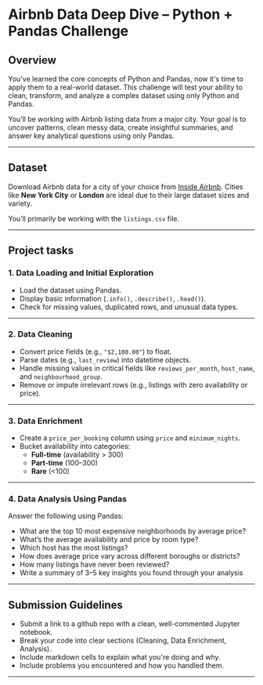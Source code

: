 # Airbnb Data Deep Dive – Python + Pandas Challenge

## Overview  
You've learned the core concepts of Python and Pandas, now it's time to apply them to a real-world dataset. This challenge will test your ability to clean, transform, and analyze a complex dataset using only Python and Pandas.

You’ll be working with Airbnb listing data from a major city. Your goal is to uncover patterns, clean messy data, create insightful summaries, and answer key analytical questions using only Pandas.

---

## Dataset  
Download Airbnb data for a city of your choice from [Inside Airbnb](http://insideairbnb.com/get-the-data.html). Cities like **New York City** or **London** are ideal due to their large dataset sizes and variety.

You’ll primarily be working with the `listings.csv` file.

---

## Project tasks

### 1. Data Loading and Initial Exploration
- Load the dataset using Pandas.
- Display basic information (`.info()`, `.describe()`, `.head()`).
- Check for missing values, duplicated rows, and unusual data types.

---

### 2. Data Cleaning
- Convert price fields (e.g., `"$2,100.00"`) to float.
- Parse dates (e.g., `last_review`) into datetime objects.
- Handle missing values in critical fields like `reviews_per_month`, `host_name`, and `neighbourhood_group`.
- Remove or impute irrelevant rows (e.g., listings with zero availability or price).

---

### 3. Data Enrichment
- Create a `price_per_booking` column using `price` and `minimum_nights`.
- Bucket availability into categories:
  - **Full-time** (availability > 300)
  - **Part-time** (100–300)
  - **Rare** (<100)

---

### 4. Data Analysis Using Pandas
Answer the following using Pandas:
- What are the top 10 most expensive neighborhoods by average price?
- What’s the average availability and price by room type?
- Which host has the most listings?
- How does average price vary across different boroughs or districts?
- How many listings have never been reviewed?
- Write a summary of 3–5 key insights you found through your analysis

---


## Submission Guidelines
- Submit a link to a github repo with a clean, well-commented Jupyter notebook.
- Break your code into clear sections (Cleaning, Data Enrichment, Analysis).
- Include markdown cells to explain what you're doing and why.
- Include problems you encountered and how you handled them.

---